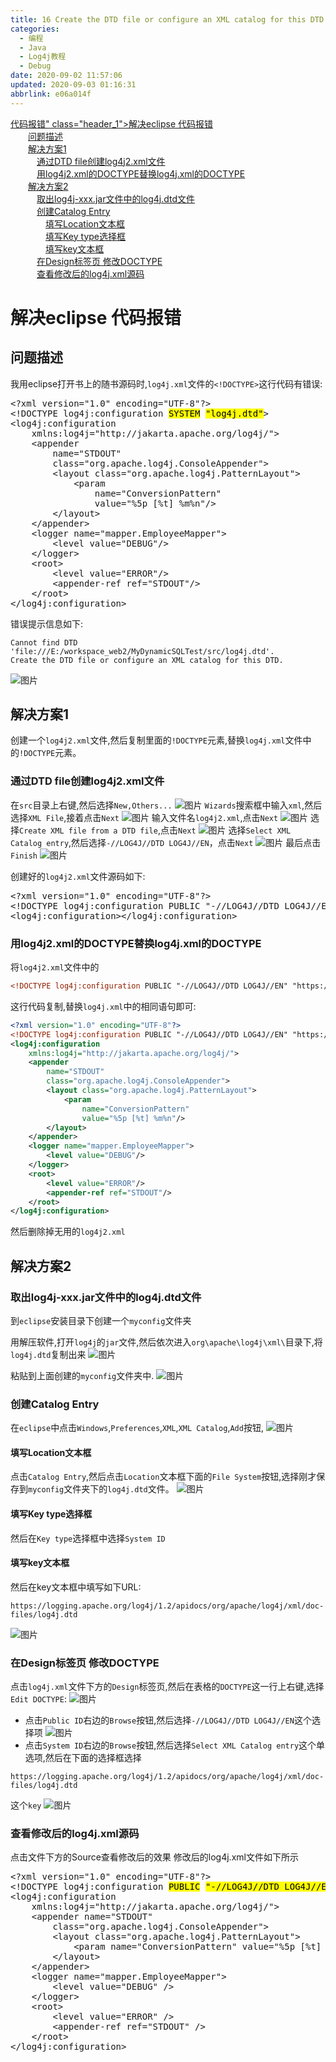 ```yaml
---
title: 16 Create the DTD file or configure an XML catalog for this DTD
categories: 
  - 编程
  - Java
  - Log4j教程
  - Debug
date: 2020-09-02 11:57:06
updated: 2020-09-03 01:16:31
abbrlink: e06a014f
---
```

<div id='my_toc'><a href="/blog/e06a014f/#解决eclipse-<!DOCTYPE-log4j-configuration-SYSTEM"log4j-dtd">代码报错" class="header_1">解决eclipse <!DOCTYPE log4j:configuration SYSTEM"log4j.dtd">代码报错</a>&nbsp;<br><a href="/blog/e06a014f/#问题描述" class="header_2">问题描述</a>&nbsp;<br><a href="/blog/e06a014f/#解决方案1" class="header_2">解决方案1</a>&nbsp;<br><a href="/blog/e06a014f/#通过DTD-file创建log4j2-xml文件" class="header_3">通过DTD file创建log4j2.xml文件</a>&nbsp;<br><a href="/blog/e06a014f/#用log4j2-xml的DOCTYPE替换log4j-xml的DOCTYPE" class="header_3">用log4j2.xml的DOCTYPE替换log4j.xml的DOCTYPE</a>&nbsp;<br><a href="/blog/e06a014f/#解决方案2" class="header_2">解决方案2</a>&nbsp;<br><a href="/blog/e06a014f/#取出log4j-xxx-jar文件中的log4j-dtd文件" class="header_3">取出log4j-xxx.jar文件中的log4j.dtd文件</a>&nbsp;<br><a href="/blog/e06a014f/#创建Catalog-Entry" class="header_3">创建Catalog Entry</a>&nbsp;<br><a href="/blog/e06a014f/#填写Location文本框" class="header_4">填写Location文本框</a>&nbsp;<br><a href="/blog/e06a014f/#填写Key-type选择框" class="header_4">填写Key type选择框</a>&nbsp;<br><a href="/blog/e06a014f/#填写key文本框" class="header_4">填写key文本框</a>&nbsp;<br><a href="/blog/e06a014f/#在Design标签页-修改DOCTYPE" class="header_3">在Design标签页 修改DOCTYPE</a>&nbsp;<br><a href="/blog/e06a014f/#查看修改后的log4j-xml源码" class="header_3">查看修改后的log4j.xml源码</a>&nbsp;<br></div>
<style>.header_1{margin-left: 1em;}.header_2{margin-left: 2em;}.header_3{margin-left: 3em;}.header_4{margin-left: 4em;}.header_5{margin-left: 5em;}.header_6{margin-left: 6em;}</style>
<!--more-->
<script>if (navigator.platform.search('arm')==-1){document.getElementById('my_toc').style.display = 'none';}var e,p = document.getElementsByTagName('p');while (p.length>0) {e = p[0];e.parentElement.removeChild(e);}</script>

<!--end-->
# 解决eclipse <!DOCTYPE log4j:configuration SYSTEM"log4j.dtd">代码报错
## 问题描述
我用eclipse打开书上的随书源码时,`log4j.xml`文件的`<!DOCTYPE>`这行代码有错误:
<pre>
&lt;?xml version="1.0" encoding="UTF-8"?&gt;
&lt;!DOCTYPE log4j:configuration <mark>SYSTEM</mark> <mark>"log4j.dtd"</mark>&gt;
&lt;log4j:configuration
    xmlns:log4j="http://jakarta.apache.org/log4j/"&gt;
    &lt;appender
        name="STDOUT"
        class="org.apache.log4j.ConsoleAppender"&gt;
        &lt;layout class="org.apache.log4j.PatternLayout"&gt;
            &lt;param
                name="ConversionPattern"
                value="%5p [%t] %m%n"/&gt;
        &lt;/layout&gt;
    &lt;/appender&gt;
    &lt;logger name="mapper.EmployeeMapper"&gt;
        &lt;level value="DEBUG"/&gt;
    &lt;/logger&gt;
    &lt;root&gt;
        &lt;level value="ERROR"/&gt;
        &lt;appender-ref ref="STDOUT"/&gt;
    &lt;/root&gt;
&lt;/log4j:configuration&gt;
</pre>

错误提示信息如下:
```
Cannot find DTD 'file:///E:/workspace_web2/MyDynamicSQLTest/src/log4j.dtd'.
Create the DTD file or configure an XML catalog for this DTD.
```
![图片](https://raw.githubusercontent.com/lanlan2017/images/master/Blog/Programming/Java/Log4jTutorial/Debug/16/1.png)

## 解决方案1
创建一个`log4j2.xml`文件,然后复制里面的`!DOCTYPE`元素,替换`log4j.xml`文件中的`!DOCTYPE`元素。
### 通过DTD file创建log4j2.xml文件
在`src`目录上右键,然后选择`New,Others...`
![图片](https://raw.githubusercontent.com/lanlan2017/images/master/Blog/Programming/Java/Log4jTutorial/Debug/16/2.png)
`Wizards`搜索框中输入`xml`,然后选择`XML File`,接着点击`Next`
![图片](https://raw.githubusercontent.com/lanlan2017/images/master/Blog/Programming/Java/Log4jTutorial/Debug/16/3.png)
输入文件名`log4j2.xml`,点击`Next`
![图片](https://raw.githubusercontent.com/lanlan2017/images/master/Blog/Programming/Java/Log4jTutorial/Debug/16/4.png)
选择`Create XML file from a DTD file`,点击`Next`
![图片](https://raw.githubusercontent.com/lanlan2017/images/master/Blog/Programming/Java/Log4jTutorial/Debug/16/5.png)
选择`Select XML Catalog entry`,然后选择`-//LOG4J//DTD LOG4J//EN`，点击`Next`
![图片](https://raw.githubusercontent.com/lanlan2017/images/master/Blog/Programming/Java/Log4jTutorial/Debug/16/6.png)
最后点击`Finish`
![图片](https://raw.githubusercontent.com/lanlan2017/images/master/Blog/Programming/Java/Log4jTutorial/Debug/16/7.png)



创建好的`log4j2.xml`文件源码如下:
<pre>
&lt;?xml version="1.0" encoding="UTF-8"?&gt;
&lt;!DOCTYPE log4j:configuration PUBLIC "-//LOG4J//DTD LOG4J//EN" "https://logging.apache.org/log4j/1.2/apidocs/org/apache/log4j/xml/doc-files/log4j.dtd" &gt;
&lt;log4j:configuration&gt;&lt;/log4j:configuration&gt;
</pre>

### 用log4j2.xml的DOCTYPE替换log4j.xml的DOCTYPE
将`log4j2.xml`文件中的
```xml
<!DOCTYPE log4j:configuration PUBLIC "-//LOG4J//DTD LOG4J//EN" "https://logging.apache.org/log4j/1.2/apidocs/org/apache/log4j/xml/doc-files/log4j.dtd" >
```
这行代码复制,替换`log4j.xml`中的相同语句即可:
```xml
<?xml version="1.0" encoding="UTF-8"?>
<!DOCTYPE log4j:configuration PUBLIC "-//LOG4J//DTD LOG4J//EN" "https://logging.apache.org/log4j/1.2/apidocs/org/apache/log4j/xml/doc-files/log4j.dtd" >
<log4j:configuration
    xmlns:log4j="http://jakarta.apache.org/log4j/">
    <appender
        name="STDOUT"
        class="org.apache.log4j.ConsoleAppender">
        <layout class="org.apache.log4j.PatternLayout">
            <param
                name="ConversionPattern"
                value="%5p [%t] %m%n"/>
        </layout>
    </appender>
    <logger name="mapper.EmployeeMapper">
        <level value="DEBUG"/>
    </logger>
    <root>
        <level value="ERROR"/>
        <appender-ref ref="STDOUT"/>
    </root>
</log4j:configuration>
```
然后删除掉无用的`log4j2.xml`

## 解决方案2
### 取出log4j-xxx.jar文件中的log4j.dtd文件
到`eclipse`安装目录下创建一个`myconfig`文件夹

用解压软件,打开`log4j`的`jar`文件,然后依次进入`org\apache\log4j\xml\`目录下,将`log4j.dtd`复制出来
![图片](https://raw.githubusercontent.com/lanlan2017/images/master/Blog/Programming/Java/Log4jTutorial/Debug/16/9.png)

粘贴到上面创建的`myconfig`文件夹中.
![图片](https://raw.githubusercontent.com/lanlan2017/images/master/Blog/Programming/Java/Log4jTutorial/Debug/16/8.png)



### 创建Catalog Entry
在`eclipse`中点击`Windows`,`Preferences`,`XML`,`XML Catalog`,`Add`按钮,
![图片](https://raw.githubusercontent.com/lanlan2017/images/master/Blog/Programming/Java/Log4jTutorial/Debug/16/10.png)

#### 填写Location文本框
点击`Catalog Entry`,然后点击`Location`文本框下面的`File System`按钮,选择刚才保存到`myconfig`文件夹下的`log4j.dtd`文件。
![图片](https://raw.githubusercontent.com/lanlan2017/images/master/Blog/Programming/Java/Log4jTutorial/Debug/16/11.png)


#### 填写Key type选择框
然后在`Key type`选择框中选择`System ID`
#### 填写key文本框
然后在key文本框中填写如下URL:
```
https://logging.apache.org/log4j/1.2/apidocs/org/apache/log4j/xml/doc-files/log4j.dtd
```
![图片](https://raw.githubusercontent.com/lanlan2017/images/master/Blog/Programming/Java/Log4jTutorial/Debug/16/12.png)


### 在Design标签页 修改DOCTYPE
点击`log4j.xml`文件下方的`Design`标签页,然后在表格的`DOCTYPE`这一行上右键,选择`Edit DOCTYPE`:
![图片](https://raw.githubusercontent.com/lanlan2017/images/master/Blog/Programming/Java/Log4jTutorial/Debug/16/13.png)
- 点击`Public ID`右边的`Browse`按钮,然后选择`-//LOG4J//DTD LOG4J//EN`这个选择项
![图片](https://raw.githubusercontent.com/lanlan2017/images/master/Blog/Programming/Java/Log4jTutorial/Debug/16/14.png)
- 点击`System ID`右边的`Browse`按钮,然后选择`Select XML Catalog entry`这个单选项,然后在下面的选择框选择
```
https://logging.apache.org/log4j/1.2/apidocs/org/apache/log4j/xml/doc-files/log4j.dtd
```
这个`key`
![图片](https://raw.githubusercontent.com/lanlan2017/images/master/Blog/Programming/Java/Log4jTutorial/Debug/16/15.png)


<!-- 
Blog/Programming/Java/Log4jTutorial/Debug/16/15
-->
### 查看修改后的log4j.xml源码
点击文件下方的Source查看修改后的效果
修改后的log4j.xml文件如下所示
<pre>
&lt;?xml version="1.0" encoding="UTF-8"?&gt;
&lt;!DOCTYPE log4j:configuration <mark>PUBLIC</mark> <mark>"-//LOG4J//DTD LOG4J//EN"</mark> <mark>"https://logging.apache.org/log4j/1.2/apidocs/org/apache/log4j/xml/doc-files/log4j.dtd"</mark>&gt;
&lt;log4j:configuration
    xmlns:log4j="http://jakarta.apache.org/log4j/"&gt;
    &lt;appender name="STDOUT"
        class="org.apache.log4j.ConsoleAppender"&gt;
        &lt;layout class="org.apache.log4j.PatternLayout"&gt;
            &lt;param name="ConversionPattern" value="%5p [%t] %m%n" /&gt;
        &lt;/layout&gt;
    &lt;/appender&gt;
    &lt;logger name="mapper.EmployeeMapper"&gt;
        &lt;level value="DEBUG" /&gt;
    &lt;/logger&gt;
    &lt;root&gt;
        &lt;level value="ERROR" /&gt;
        &lt;appender-ref ref="STDOUT" /&gt;
    &lt;/root&gt;
&lt;/log4j:configuration&gt;
</pre>
